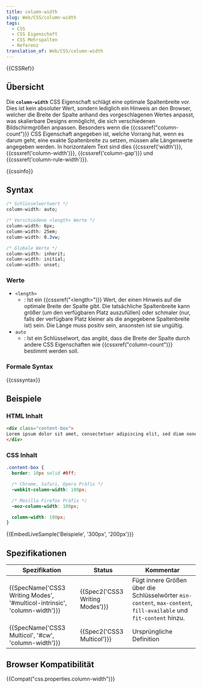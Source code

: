 ```yaml
---
title: column-width
slug: Web/CSS/column-width
tags:
  - CSS
  - CSS Eigenschaft
  - CSS Mehrspalten
  - Referenz
translation_of: Web/CSS/column-width
---
```

{{CSSRef}}

## Übersicht

Die **`column-width`** CSS Eigenschaft schlägt eine optimale Spaltenbreite vor. Dies ist kein absoluter Wert, sondern lediglich ein Hinweis an den Browser, welcher die Breite der Spalte anhand des vorgeschlagenen Wertes anpasst, was skalierbare Designs ermöglicht, die sich verschiedenen Bildschirmgrößen anpassen. Besonders wenn die {{cssxref("column-count")}} CSS Eigenschaft angegeben ist, welche Vorrang hat, wenn es darum geht, eine exakte Spaltenbreite zu setzen, müssen alle Längenwerte angegeben werden. In horizontalem Text sind dies {{cssxref('width')}}, {{cssxref('column-width')}}, {{cssxref('column-gap')}} und {{cssxref('column-rule-width')}}.

{{cssinfo}}

## Syntax

```css
/* Schlüsselwortwert */
column-width: auto;

/* Verschiedene <length> Werte */
column-width: 6px;
column-width: 25em;
column-width: 0.3vw;

/* Globale Werte */
column-width: inherit;
column-width: initial;
column-width: unset;
```

### Werte

- `<length>`
  - : Ist ein {{cssxref("&lt;length&gt;")}} Wert, der einen Hinweis auf die optimale Breite der Spalte gibt. Die tatsächliche Spaltenbreite kann größer (um den verfügbaren Platz auszufüllen) oder schmaler (nur, falls der verfügbare Platz kleiner als die angegebene Spaltenbreite ist) sein. Die Länge muss positiv sein, ansonsten ist sie ungültig.
- `auto`
  - : Ist ein Schlüsselwort, das angibt, dass die Breite der Spalte durch andere CSS Eigenschaften wie {{cssxref("column-count")}} bestimmt werden soll.

### Formale Syntax

{{csssyntax}}

## Beispiele

### HTML Inhalt

```html
<div class="content-box">
Lorem ipsum dolor sit amet, consectetuer adipiscing elit, sed diam nonummy nibh euismod tincidunt ut laoreet dolore magna aliquam erat volutpat. Ut wisi enim ad minim veniam, quis nostrud exerci tation ullamcorper suscipit lobortis nisl ut aliquip ex ea commodo consequat.
</div>
```

### CSS Inhalt

```css
.content-box {
  border: 10px solid #0ff;

  /* Chrome, Safari, Opera Präfix */
  -webkit-column-width: 100px;

  /* Mozilla Firefox Präfix */
  -moz-column-width: 100px;

  column-width: 100px;
}
```

{{EmbedLiveSample('Beispiele', '300px', '200px')}}

## Spezifikationen

| Spezifikation                                                                                    | Status                                   | Kommentar                                                                                                           |
| ------------------------------------------------------------------------------------------------ | ---------------------------------------- | ------------------------------------------------------------------------------------------------------------------- |
| {{SpecName('CSS3 Writing Modes', '#multicol-intrinsic', 'column-width')}} | {{Spec2('CSS3 Writing Modes')}} | Fügt innere Größen über die Schlüsselwörter `min-content`, `max-content`, `fill-available` und `fit-content` hinzu. |
| {{SpecName('CSS3 Multicol', '#cw', 'column-width')}}                             | {{Spec2('CSS3 Multicol')}}     | Ursprüngliche Definition                                                                                            |

## Browser Kompatibilität

{{Compat("css.properties.column-width")}}
